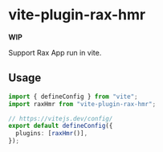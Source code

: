 # vite-plugin-rax-hmr

**WIP**

Support Rax App run in vite.

## Usage

```typescript
import { defineConfig } from "vite";
import raxHmr from "vite-plugin-rax-hmr";

// https://vitejs.dev/config/
export default defineConfig({
  plugins: [raxHmr()],
});
```
